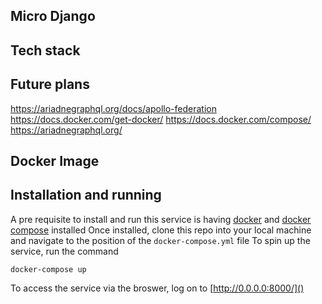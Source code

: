 ## Micro Django

## Tech stack

## Future plans
https://ariadnegraphql.org/docs/apollo-federation
https://docs.docker.com/get-docker/
https://docs.docker.com/compose/
https://ariadnegraphql.org/
## Docker Image 

## Installation and running
A pre requisite to install and run this service is 
having [docker]() and [docker compose]() installed
Once installed, clone this repo into your local machine and navigate to the
position of the `docker-compose.yml` file
To spin up the service, run the command
```apex
docker-compose up
```
To access the service via the broswer, log on to [http://0.0.0.0:8000/]()